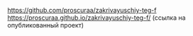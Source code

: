 https://github.com/proscuraa/zakrivayuschiy-teg-f
https://proscuraa.github.io/zakrivayuschiy-teg-f/ (ссылка на опубликованный проект)